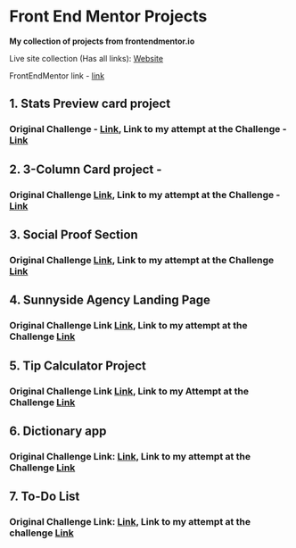 # Front End Mentor Projects

**My collection of projects from frontendmentor.io** 

Live site collection (Has all links): [Website](https://front-end-mentor-projects-sable.vercel.app/) 


FrontEndMentor link - <a href="https://www.frontendmentor.io/">link</a>


## 1. Stats Preview card project 
### Original Challenge - <a href ="https://www.frontendmentor.io/challenges/stats-preview-card-component-8JqbgoU62" target="_blank">Link</a>, Link to my attempt at the Challenge - <a href ="https://github.com/ankur26/front-end-mentor-projects/tree/main/Stats-Preview-Card" target="_blank">Link</a>

## 2. 3-Column Card project - 
### Original Challenge <a href="https://www.frontendmentor.io/challenges/3column-preview-card-component-pH92eAR2-/hub/3column-preview-card-component-3XaZMxP6A" target="_blank">Link</a>, Link to my attempt at the Challenge - <a href="https://github.com/ankur26/front-end-mentor-projects/tree/main/3-Column-Card" target="_blank">Link</a>

## 3. Social Proof Section
### Original Challenge <a href="https://www.frontendmentor.io/challenges/social-proof-section-6e0qTv_bA/hub/social-proof-section-xbwhbeQPs" target="_blank">Link</a>, Link to my attempt at the Challenge <a href="https://github.com/ankur26/front-end-mentor-projects/tree/main/Social-Proof-Section" target="_blank">Link</a>

## 4. Sunnyside Agency Landing Page
### Original Challenge Link <a href="https://www.frontendmentor.io/challenges/sunnyside-agency-landing-page-7yVs3B6ef" target="_blank">Link</a>, Link to my attempt at the Challenge <a href="https://github.com/ankur26/front-end-mentor-projects/tree/main/sunnyside-agency-landing-page-main" target="_blank">Link</a>


## 5. Tip Calculator Project
### Original Challenge Link <a href="https://www.frontendmentor.io/challenges/tip-calculator-app-ugJNGbJUX">Link</a>, Link to my Attempt at the Challenge <a href="https://github.com/ankur26/front-end-mentor-projects/tree/main/tip-calculator-app-main" target="_blank">Link</a>

## 6. Dictionary app
### Original Challenge Link: <a href="https://www.frontendmentor.io/challenges/dictionary-web-app-h5wwnyuKFL">Link</a>, Link to my attempt at the Challenge <a href="https://github.com/ankur26/dictionary" target="_blank">Link</a>

## 7. To-Do List
### Original Challenge Link: <a href="https://www.frontendmentor.io/challenges/todo-app-Su1_KokOW">Link</a>, Link to my attempt at the challenge  <a href="https://github.com/ankur26/todo-list">Link</a>
